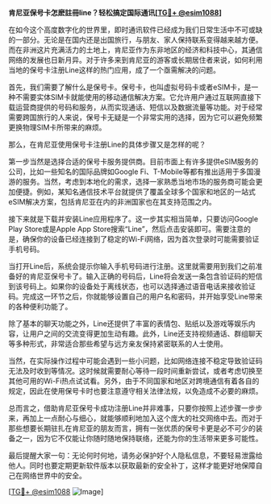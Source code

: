 **肯尼亚保号卡怎麽註冊line？轻松搞定国际通讯[[TG💪+ @esim1088](https://t.me/s/esim1088)]**

在如今这个高度数字化的世界里，即时通讯软件已经成为我们日常生活中不可或缺的一部分。无论是在国内还是出国旅行，与朋友、家人保持联系变得越来越方便。而在非洲这片充满活力的土地上，肯尼亚作为东非地区的经济和科技中心，其通信网络的发展也日新月异。对于许多来到肯尼亚的游客或长期居住者来说，如何利用当地的保号卡注册Line这样的热门应用，成了一个亟需解决的问题。

首先，我们需要了解什么是保号卡。保号卡，也叫虚拟号码卡或者eSIM卡，是一种不需要实体SIM卡就能使用的移动通信解决方案。它允许用户通过互联网直接下载运营商提供的号码和服务，从而实现通话、短信以及数据流量等功能。对于经常需要跨国旅行的人来说，保号卡无疑是一个非常实用的选择，因为它可以避免频繁更换物理SIM卡所带来的麻烦。

那么，在肯尼亚使用保号卡注册Line的具体步骤又是怎样的呢？

第一步当然是选择合适的保号卡服务提供商。目前市面上有许多提供eSIM服务的公司，比如一些知名的国际品牌如Google Fi、T-Mobile等都有推出适用于多国漫游的服务。当然，考虑到本地化的需求，选择一家熟悉当地市场的服务商可能会更加便捷。例如，某知名通信技术平台就提供了覆盖全球多个国家和地区的一站式eSIM解决方案，包括肯尼亚在内的非洲国家也在其支持范围之内。

接下来就是下载并安装Line应用程序了。这一步其实相当简单，只要访问Google Play Store或是Apple App Store搜索“Line”，然后点击安装即可。需要注意的是，确保你的设备已经连接到了稳定的Wi-Fi网络，因为首次登录时可能需要验证手机号码。

当打开Line后，系统会提示你输入手机号码进行注册。这里就需要用到我们之前准备好的肯尼亚保号卡了。输入正确的号码后，Line将会发送一条包含验证码的短信到该号码上。如果你的设备处于离线状态，也可以选择通过语音电话来接收验证码。完成这一环节之后，你就能够设置自己的用户名和密码，并开始享受Line带来的各种便利功能了。

除了基本的聊天功能之外，Line还提供了丰富的表情包、贴纸以及游戏等娱乐内容，让用户之间的交流变得更加生动有趣。此外，Line还支持视频通话、群组聊天等多种形式，非常适合那些希望与远方亲友保持紧密联系的人士使用。

当然，在实际操作过程中可能会遇到一些小问题，比如网络连接不稳定导致验证码无法及时收到等情况。这时候就需要耐心等待一段时间重新尝试，或者考虑切换至其他可用的Wi-Fi热点试试看。另外，由于不同国家和地区对跨境通信有着各自的规定，因此在使用保号卡时也要注意遵守相关法律法规，以免造成不必要的麻烦。

总而言之，借助肯尼亚保号卡成功注册Line并非难事，只要你按照上述步骤一步步来，再加上一点耐心与细心，就能够顺利地加入这个庞大的社交网络中去。而对于那些想要长期驻扎在肯尼亚的朋友而言，拥有一张优质的保号卡更是必不可少的装备之一，因为它不仅能让你随时随地保持联络，还能为你的生活带来更多可能性。

最后提醒大家一句：无论何时何地，请务必保护好个人隐私信息，不要轻易泄露给他人。同时也要定期更新软件版本以获取最新的安全补丁，这样才能更好地保障自己在网络世界中的安全。

[[TG💪+ @esim1088](https://t.me/s/esim1088) ![Image](https://i.postimg.cc/4NQfJmqS/Snipaste-2025-05-13-00-14-12.png)]